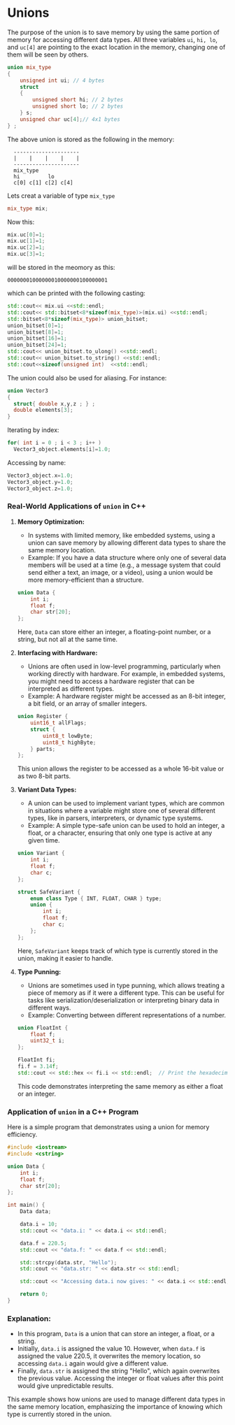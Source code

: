 # Unions

The purpose of the union is to save memory by using the same portion of memory for accessing different data types. All three variables `ui`, `hi, lo`, and `uc[4]` 
are pointing to the exact location in the memory, changing one of them will be seen by others.

```cpp
union mix_type 
{
    unsigned int ui; // 4 bytes
    struct 
    {
        unsigned short hi; // 2 bytes
        unsigned short lo; // 2 bytes
    } s;
    unsigned char uc[4];// 4x1 bytes
} ;
```
The above union is stored as the following in the memory:
```    
  ---------------------    
  |    |    |    |    |
  ---------------------
  mix_type
  hi         lo
  c[0] c[1] c[2] c[4] 
```


Lets creat a variable of type `mix_type`

```cpp
mix_type mix;
```
Now this:

```cpp
mix.uc[0]=1;
mix.uc[1]=1;
mix.uc[2]=1;
mix.uc[3]=1;
```
will be stored in the meomory as this: 

```
00000001000000010000000100000001
```
which can be printed with the following casting:
```cpp
std::cout<< mix.ui <<std::endl;  
std::cout<< std::bitset<8*sizeof(mix_type)>(mix.ui) <<std::endl;
std::bitset<8*sizeof(mix_type)> union_bitset;
union_bitset[0]=1;
union_bitset[8]=1;
union_bitset[16]=1;
union_bitset[24]=1;
std::cout<< union_bitset.to_ulong() <<std::endl;
std::cout<< union_bitset.to_string() <<std::endl;
std::cout<<sizeof(unsigned int)  <<std::endl;
```

The union could also be used for aliasing. For instance:

```cpp
union Vector3
{
  struct{ double x,y,z ; } ;
  double elements[3];
}
```

Iterating by index:

```cpp
for( int i = 0 ; i < 3 ; i++ )
  Vector3_object.elements[i]=1.0;
```
Accessing by name:

```cpp
Vector3_object.x=1.0;
Vector3_object.y=1.0;
Vector3_object.z=1.0;
```



### Real-World Applications of `union` in C++

1. **Memory Optimization:**
   - In systems with limited memory, like embedded systems, using a union can save memory by allowing different data types to share the same memory location.
   - Example: If you have a data structure where only one of several data members will be used at a time (e.g., a message system that could send either a text, an image, or a video), using a union would be more memory-efficient than a structure.

   ```cpp
   union Data {
       int i;
       float f;
       char str[20];
   };
   ```

   Here, `Data` can store either an integer, a floating-point number, or a string, but not all at the same time.

2. **Interfacing with Hardware:**
   - Unions are often used in low-level programming, particularly when working directly with hardware. For example, in embedded systems, you might need to access a hardware register that can be interpreted as different types.
   - Example: A hardware register might be accessed as an 8-bit integer, a bit field, or an array of smaller integers.

   ```cpp
   union Register {
       uint16_t allFlags;
       struct {
           uint8_t lowByte;
           uint8_t highByte;
       } parts;
   };
   ```

   This union allows the register to be accessed as a whole 16-bit value or as two 8-bit parts.

3. **Variant Data Types:**
   - A union can be used to implement variant types, which are common in situations where a variable might store one of several different types, like in parsers, interpreters, or dynamic type systems.
   - Example: A simple type-safe union can be used to hold an integer, a float, or a character, ensuring that only one type is active at any given time.

   ```cpp
   union Variant {
       int i;
       float f;
       char c;
   };

   struct SafeVariant {
       enum class Type { INT, FLOAT, CHAR } type;
       union {
           int i;
           float f;
           char c;
       };
   };
   ```

   Here, `SafeVariant` keeps track of which type is currently stored in the union, making it easier to handle.

4. **Type Punning:**
   - Unions are sometimes used in type punning, which allows treating a piece of memory as if it were a different type. This can be useful for tasks like serialization/deserialization or interpreting binary data in different ways.
   - Example: Converting between different representations of a number.

   ```cpp
   union FloatInt {
       float f;
       uint32_t i;
   };

   FloatInt fi;
   fi.f = 3.14f;
   std::cout << std::hex << fi.i << std::endl;  // Print the hexadecimal representation of the float.
   ```

   This code demonstrates interpreting the same memory as either a float or an integer.

### Application of `union` in a C++ Program

Here is a simple program that demonstrates using a union for memory efficiency.

```cpp
#include <iostream>
#include <cstring>

union Data {
    int i;
    float f;
    char str[20];
};

int main() {
    Data data;

    data.i = 10;
    std::cout << "data.i: " << data.i << std::endl;

    data.f = 220.5;
    std::cout << "data.f: " << data.f << std::endl;

    std::strcpy(data.str, "Hello");
    std::cout << "data.str: " << data.str << std::endl;

    std::cout << "Accessing data.i now gives: " << data.i << std::endl;

    return 0;
}
```

### Explanation:
- In this program, `Data` is a union that can store an integer, a float, or a string.
- Initially, `data.i` is assigned the value 10. However, when `data.f` is assigned the value 220.5, it overwrites the memory location, so accessing `data.i` again would give a different value.
- Finally, `data.str` is assigned the string "Hello", which again overwrites the previous value. Accessing the integer or float values after this point would give unpredictable results.
  
This example shows how unions are used to manage different data types in the same memory location, emphasizing the importance of knowing which type is currently stored in the union.


